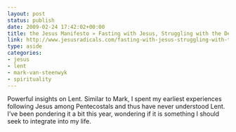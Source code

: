 ```yaml
---
layout: post
status: publish
date: 2009-02-24 17:42:02+00:00
title: the Jesus Manifesto » Fasting with Jesus, Struggling with the Devil
link: http://www.jesusradicals.com/fasting-with-jesus-struggling-with-the-devil/
type: aside
categories:
- jesus
- lent
- mark-van-steenwyk
- spirituality
---
```


Powerful insights on Lent. Similar to Mark, I spent my earliest experiences following Jesus among Pentecostals and thus have never understood Lent. I’ve been pondering it a bit this year, wondering if it is something I should seek to integrate into my life.
